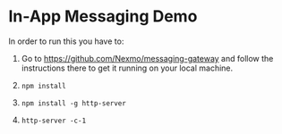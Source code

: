 # In-App Messaging Demo

In order to run this you have to:

1. Go to https://github.com/Nexmo/messaging-gateway and follow the instructions there to get it running on your local machine.

2. `npm install`

3. `npm install -g http-server`

4. `http-server -c-1`
